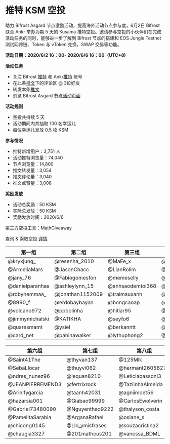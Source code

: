 # 推特 KSM 空投 
助力 Bifrost Asgard 节点激励活动，提高海外活动节点参与度，6月2日 Bifrost 联合 Ankr 举办为期 5 天的 Kusama 推特空投。邀请参与空投的小伙伴们在完成活动任务的同时，能够进一步了解到 Bifrost 节点的搭建和 EOS Jungle Testnet 测试网跨链、Token 与 vToken 兑换，SWAP 交易等功能。

**活动日期：2020/6/2 16：00- 2020/6/6 16：00（UTC+8)**

**活动任务**
- 关注 Bifrost [推特](https://twitter.com/bifrost_finance) 和 Ankr[推特](https://twitter.com/ankr) 账号
- 在此条[推文](https://twitter.com/bifrost_network/status/1267727916982390784)下的评论区 @ 3位好友
- 转发本条[推文](https://twitter.com/bifrost_network/status/1267727916982390784)
- 浏览 Bifrost Asgard [节点活动页面](https://reward.bifrost.finance/)

**活动规则**
- 空投共持续 5 天
- 活动期间内共抽取 100 名幸运儿
- 每位幸运儿发放 0.5 枚 KSM

**参与情况**

- 推特新增用户：2,751 人
- 活动推特浏览量：74,040 
- 节点浏览量：14,800
- 推文转发量：3,054
- 推文评论量：3,040
- 推文点赞量：3,008


**奖励发放**

- 活动总奖励：50 KSM
- 实际总发放：50 KSM
- 奖励发放时间：2020/6/6

第三方空投工具：MathGiveaway

查询 & 索取空投 [详情](https://giveaway.mathwallet.org/#/H334ZFZF2YMR9NKT)

|  第一组   | 第二组  | 第三组  | 第四组  | 第五组  |
|  ----  | ----  | ----  | ----  | ----  |
| @kryxjung_  | @resenha_2010 | @MaFe_x | @vuongbienthai1 | @Gabrieilincolnm |
| @ArmeliaMars  | @JasonChacc | @LianRolim | @G93Lopez | @CamilaDrun |
| @jany_76  | @Fabiogomesfon | @memeselly | @nakarlinana | @BILIEBER17 |
| @danielparanhas  | @ashleylynn_15 | @anhsaodemtoi368 | @duongtentung | @SeluLuqu |
| @robynemmaa_  | @jonathan1152009 | @traimauxanh | @dieuanhquantam | @guevara_ruso |
| @8990_f  | @erdobaybayan | @bongcaoap | @huguin84 | @LucreciaPombo |
| @volcano972  | @ppbolinha | @hitlar95 | @AmandaLininhd | @Edivan144 |
| @jimmymichalski  | @KATIKHA | @seyfo6 | @juninboti | @AnabelJay |
| @quaresmamt   | @ysiel | @berkanntt | @julieht30 | @anita11933 |
| @card_net   | @pahinawalker | @lythuphong2 | @HenriqueJefin | @barbaraleal1987 |


|  第六组   | 第七组  | 第八组  | 第九组  | 第十组  |
|  ----  | ----  | ----  | ----  | ----  |
| @Saint41The  | @thyvan137 | @125Mlk | @kevinvillacisa  | @SalvaBeate |
| @SebaLlocar  | @thuyvi062 | @hermant26058277 | @HendrikLumen | @AyuSantanu |
| @ndres_nunez96  | @lequan8210 | @Leticiapassoni3 | @SurferLone | @Nguyenvan49 |
| @JEANPIERREMEND3  | @fertrixrock | @TaziinhaAlmeida | @makaa_rios | @huythanh589 |
| @Arielfygarcia  | @taanh42031 | @agniimoet56 | @SKalomder | @FreyaOraiz__ |
| @hazarsia001  | @Giabao99999 | @CarlosEwolverin | @lukAlvez | @DBhorja |
| @Gabriel73480090  | @Nguyenthao9222 | @thalyson_costa | @mey_nami | @holy_name1320 |
| @PamelitaSarabia  | @ArganaRafael | @osiane_s | @ElGarisiitho | @Gittaprl |
| @chicong0145  | @Llo_ymisfrases | @souzacristina2 | @Bitcoin_Labs | @pruzmani |
| @chaugia3327  | @201matheus201 | @vanessa_BDML | @hongphat80 | @Niniq18 |
